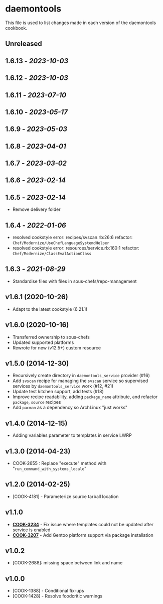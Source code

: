# daemontools

This file is used to list changes made in each version of the daemontools cookbook.

## Unreleased

## 1.6.13 - *2023-10-03*

## 1.6.12 - *2023-10-03*

## 1.6.11 - *2023-07-10*

## 1.6.10 - *2023-05-17*

## 1.6.9 - *2023-05-03*

## 1.6.8 - *2023-04-01*

## 1.6.7 - *2023-03-02*

## 1.6.6 - *2023-02-14*

## 1.6.5 - *2023-02-14*

- Remove delivery folder

## 1.6.4 - *2022-01-06*

- resolved cookstyle error: recipes/svscan.rb:26:6 refactor: `Chef/Modernize/UseChefLanguageSystemdHelper`
- resolved cookstyle error: resources/service.rb:160:1 refactor: `Chef/Modernize/ClassEvalActionClass`

## 1.6.3 - *2021-08-29*

- Standardise files with files in sous-chefs/repo-management

## v1.6.1 (2020-10-26)

- Adapt to the latest cookstyle (6.21.1)

## v1.6.0 (2020-10-16)

- Transferred ownership to sous-chefs
- Updated supported platforms
- Rewrote for new (v12.5+) custom resource

## v1.5.0 (2014-12-30)

- Recursively create directory in `daemontools_service` provider (#16)
- Add `svscan` recipe for managing the `svscan` service so supervised services by `daemontools_service` work (#12, #21)
- Update test kitchen support, add tests (#18)
- Improve recipe readability, adding `package_name` attribute, and refactor `package`, `source` recipes
- Add `pacman` as a dependency so ArchLinux "just works"

## v1.4.0 (2014-12-15)

- Adding variables parameter to templates in service LWRP

## v1.3.0 (2014-04-23)

- COOK-2655 : Replace "execute" method with "`run_command_with_systems_locale`"

## v1.2.0 (2014-02-25)

- [COOK-4181] - Parameterize source tarball location

## v1.1.0

- **[COOK-3234](https://tickets.opscode.com/browse/COOK-3234)** - Fix issue where templates could not be updated after service is enabled
- **[COOK-3207](https://tickets.opscode.com/browse/COOK-3207)** - Add Gentoo platform support via package installation

## v1.0.2

- [COOK-2688]: missing space between link and name

## v1.0.0

- [COOK-1388] - Conditional fix-ups
- [COOK-1428] - Resolve foodcritic warnings
